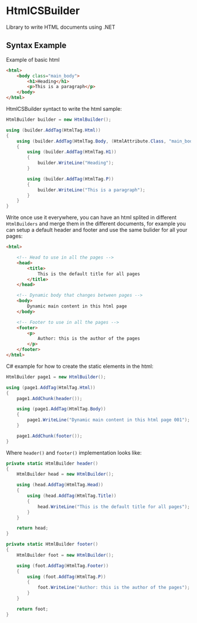 # HtmlCSBuilder

Library to write HTML documents using .NET

## Syntax Example

Example of basic html

```html
<html>
    <body class="main_body">
        <h1>Heading</h1>
        <p>This is a paragraph</p>
    </body>
</html>
```

HtmlCSBuilder syntact to write the html sample:

```c#
HtmlBuilder builder = new HtmlBuilder();

using (builder.AddTag(HtmlTag.Html))
{
	using (builder.AddTag(HtmlTag.Body, (HtmlAttribute.Class, "main_body")))
	{
		using (builder.AddTag(HtmlTag.H1))
		{
			builder.WriteLine("Heading");
		}

		using (builder.AddTag(HtmlTag.P))
		{
			builder.WriteLine("This is a paragraph");
		}
	}
}
```

Write once use it everywhere, you can have an html splited in different ```HtmlBuilders``` and merge them in the different documents, for example you can setup a default header and footer and use the same bulider for all your pages:

```html
<html>

    <!-- Head to use in all the pages -->
    <head>
        <title>
            This is the default title for all pages
        </title>
    </head>

    <!-- Dynamic body that changes between pages -->
    <body>
        Dynamic main content in this html page
    </body>

    <!-- Footer to use in all the pages -->
    <footer>
        <p>
            Author: this is the author of the pages
        </p>
    </footer>
</html>
```

C# example for how to create the static elements in the html:

```c#
HtmlBuilder page1 = new HtmlBuilder();

using (page1.AddTag(HtmlTag.Html))
{
	page1.AddChunk(header());

	using (page1.AddTag(HtmlTag.Body))
	{
		page1.WriteLine("Dynamic main content in this html page 001");
	}

	page1.AddChunk(footer());
}
```

Where ```header()``` and ```footer()``` implementation looks like:

```c#
private static HtmlBuilder header()
{
	HtmlBuilder head = new HtmlBuilder();

	using (head.AddTag(HtmlTag.Head))
	{
		using (head.AddTag(HtmlTag.Title))
		{
			head.WriteLine("This is the default title for all pages");
		}
	}

	return head;
}

private static HtmlBuilder footer()
{
	HtmlBuilder foot = new HtmlBuilder();

	using (foot.AddTag(HtmlTag.Footer))
	{
		using (foot.AddTag(HtmlTag.P))
		{
			foot.WriteLine("Author: this is the author of the pages");
		}
	}

	return foot;
}
```
